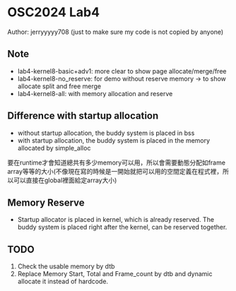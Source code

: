 # OSC2024 Lab4
Author: jerryyyyy708 (just to make sure my code is not copied by anyone)

## Note
* lab4-kernel8-basic+adv1: more clear to show page allocate/merge/free
* lab4-kernel8-no_reserve: for demo without reserve memory -> to show allocate split and free merge
* lab4-kernel8-all: with memory allocation and reserve

## Difference with startup allocation
* without startup allocation, the buddy system is placed in bss
* with startup allocation, the buddy system is placed in the memory allocated by simple_alloc

要在runtime才會知道總共有多少memory可以用，所以會需要動態分配如frame array等等的大小(不像現在寫的時候是一開始就把可以用的空間定義在程式裡，所以可以直接在global裡面給定array大小)

## Memory Reserve
* Startup allocator is placed in kernel, which is already reserved. The buddy system is placed right after the kernel, can be reserved together.

## TODO
1. Check the usable memory by dtb
2. Replace Memory Start, Total and Frame_count by dtb and dynamic allocate it instead of hardcode.
